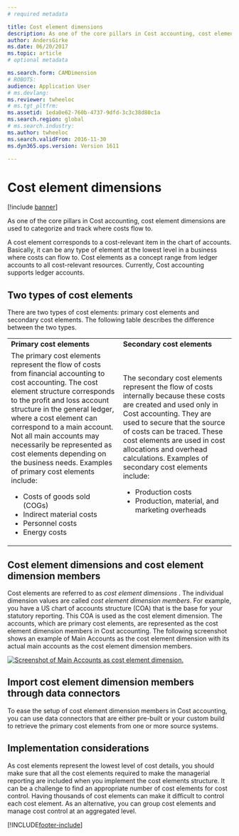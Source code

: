 ```yaml
---
# required metadata

title: Cost element dimensions
description: As one of the core pillars in Cost accounting, cost element dimensions are used to categorize and track where costs flow to. 
author: AndersGirke
ms.date: 06/20/2017
ms.topic: article
# optional metadata

ms.search.form: CAMDimension
# ROBOTS: 
audience: Application User
# ms.devlang: 
ms.reviewer: twheeloc
# ms.tgt_pltfrm: 
ms.assetid: 1eda0e62-760b-4737-9dfd-3c3c38d80c1a
ms.search.region: global
# ms.search.industry: 
ms.author: twheeloc
ms.search.validFrom: 2016-11-30
ms.dyn365.ops.version: Version 1611

---
```


# Cost element dimensions

[!include [banner](../includes/banner.md)]

As one of the core pillars in Cost accounting, cost element dimensions are used to categorize and track where costs flow to. 

A cost element corresponds to a cost-relevant item in the chart of accounts. Basically, it can be any type of element at the lowest level in a business where costs can flow to. Cost elements as a concept range from ledger accounts to all cost-relevant resources. Currently, Cost accounting supports ledger accounts.

## Two types of cost elements
There are two types of cost elements: primary cost elements and secondary cost elements. The following table describes the difference between the two types.

<table>
<colgroup>
<col width="50%" />
<col width="50%" />
</colgroup>
<tbody>
<tr class="odd">
<td><strong>Primary cost elements</strong></td>
<td><strong>Secondary cost elements</strong></td>
</tr>
<tr class="even">
<td>The primary cost elements represent the flow of costs from financial accounting to cost accounting. The cost element structure corresponds to the profit and loss account structure in the general ledger, where a cost element can correspond to a main account. Not all main accounts may necessarily be represented as cost elements depending on the business needs. Examples of primary cost elements include:
<ul>
<li>Costs of goods sold (COGs)</li>
<li>Indirect material costs</li>
<li>Personnel costs</li>
<li>Energy costs</li>
</ul></td>
<td>The secondary cost elements represent the flow of costs internally because these costs are created and used only in Cost accounting. They are used to secure that the source of costs can be traced. These cost elements are used in cost allocations and overhead calculations. Examples of secondary cost elements include:
<ul>
<li>Production costs</li>
<li>Production, material, and marketing overheads</li>
</ul></td>
</tr>
</tbody>
</table>

## Cost element dimensions and cost element dimension members
Cost elements are referred to as *cost element dimensions* . The individual dimension values are called *cost element dimension members*. For example, you have a US chart of accounts structure (COA) that is the base for your statutory reporting. This COA is used as the cost element dimension. The accounts, which are primary cost elements, are represented as the cost element dimension members in Cost accounting. The following screenshot shows an example of Main Accounts as the cost element dimension with its actual main accounts as the cost element dimension members. 

[![Screenshot of Main Accounts as cost element dimension.](./media/cost-element-dimensions.png)](./media/cost-element-dimensions.png)

## Import cost element dimension members through data connectors
To ease the setup of cost element dimension members in Cost accounting, you can use data connectors that are either pre-built or your custom build to retrieve the primary cost elements from one or more source systems.

## Implementation considerations
As cost elements represent the lowest level of cost details, you should make sure that all the cost elements required to make the managerial reporting are included when you implement the cost elements structure. It can be a challenge to find an appropriate number of cost elements for cost control. Having thousands of cost elements can make it difficult to control each cost element. As an alternative, you can group cost elements and manage cost control at an aggregated level.





[!INCLUDE[footer-include](../../includes/footer-banner.md)]
